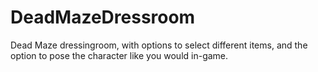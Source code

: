 # DeadMazeDressroom
Dead Maze dressingroom, with options to select different items, and the option to pose the character like you would in-game.
